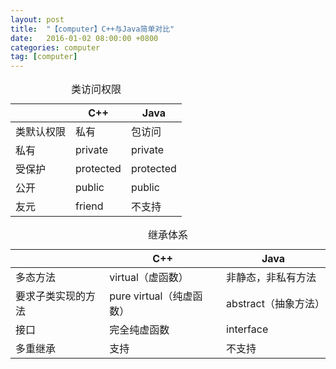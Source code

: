 ```yaml
---
layout: post
title:  "【computer】C++与Java简单对比"
date:   2016-01-02 08:00:00 +0800
categories: computer
tag: [computer]
---
```


<table>
    <caption>类访问权限</caption>
    <thead>
    <tr>
        <th></th>
        <th>C++</th>
        <th>Java</th>
    </tr>
    </thead>
    <tboady>
        <tr>
            <td>类默认权限</td>
            <td>私有</td>
            <td>包访问</td>
        </tr>
        <tr>
            <td>私有</td>
            <td>private</td>
            <td>private</td>
        </tr>
        <tr>
            <td>受保护</td>
            <td>protected</td>
            <td>protected</td>
        </tr>
        <tr>
            <td>公开</td>
            <td>public</td>
            <td>public</td>
        </tr>
        <tr>
            <td>友元</td>
            <td>friend</td>
            <td>不支持</td>
        </tr>
    </tboady>
</table>
<table>
    <caption>继承体系</caption>
    <thead>
    <tr>
        <th></th>
        <th>C++</th>
        <th>Java</th>
    </tr>
    </thead>
    <tboady>
        <tr>
            <td>多态方法</td>
            <td>virtual（虚函数）</td>
            <td>非静态，非私有方法</td>
        </tr>
        <tr>
            <td>要求子类实现的方法</td>
            <td>pure virtual（纯虚函数）</td>
            <td>abstract（抽象方法）</td>
        </tr>
        <tr>
            <td>接口</td>
            <td>完全纯虚函数</td>
            <td>interface</td>
        </tr>
        <tr>
            <td>多重继承</td>
            <td>支持</td>
            <td>不支持</td>
        </tr>
    </tboady>
</table>